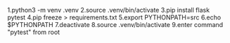 1.python3 -m venv .venv
2.source .venv/bin/activate
3.pip install flask pytest
4.pip freeze > requirements.txt
5.export PYTHONPATH=src
6.echo $PYTHONPATH
7.deactivate
8.source .venv/bin/activate
9.enter command "pytest" from root

